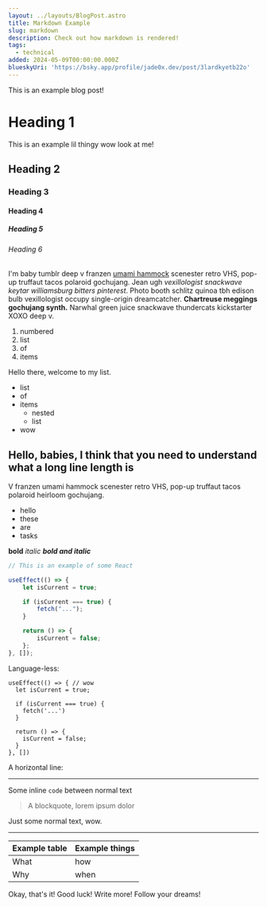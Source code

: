 ```yaml
---
layout: ../layouts/BlogPost.astro
title: Markdown Example
slug: markdown
description: Check out how markdown is rendered!
tags:
  - technical
added: 2024-05-09T00:00:00.000Z
blueskyUri: 'https://bsky.app/profile/jade0x.dev/post/3lardkyetb22o'
---
```


This is an example blog post!

# Heading 1

This is an example lil thingy wow look at me!

## Heading 2

### Heading 3

#### Heading 4

##### Heading 5

###### Heading 6

I'm baby tumblr deep v franzen [umami hammock](https://google.com) scenester retro VHS, pop-up truffaut tacos polaroid gochujang. Jean ugh *vexillologist snackwave keytar williamsburg bitters pinterest*. Photo booth schlitz quinoa tbh edison bulb vexillologist occupy single-origin dreamcatcher. **Chartreuse meggings gochujang synth.** Narwhal green juice snackwave thundercats kickstarter XOXO deep v.

1. numbered
2. list
3. of
4. items

Hello there, welcome to my list.

* list
* of
* items
  * nested
  * list
* wow

## Hello, babies, I think that you need to understand what a long line length is

V franzen umami hammock scenester retro VHS, pop-up truffaut tacos polaroid heirloom gochujang.

* hello
* these
* are
* tasks

**bold** *italic*
***bold and italic***

```js
// This is an example of some React

useEffect(() => {
	let isCurrent = true;

	if (isCurrent === true) {
		fetch("...");
	}

	return () => {
		isCurrent = false;
	};
}, []);
```

Language-less:

```
useEffect(() => { // wow
  let isCurrent = true;

  if (isCurrent === true) {
  	fetch('...')
  }

  return () => {
  	isCurrent = false;
  }
}, [])
```

A horizontal line:

***

Some inline `code` between normal text

> A blockquote, lorem ipsum dolor

Just some normal text, wow.

***

| Example table | Example things |
| ------------- | -------------- |
| What          | how            |
| Why           | when           |

Okay, that's it! Good luck! Write more! Follow your dreams!
